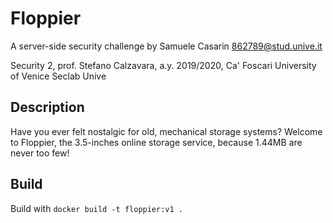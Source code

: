 # Floppier

A server-side security challenge by Samuele Casarin <862789@stud.unive.it>

Security 2, prof. Stefano Calzavara, a.y. 2019/2020, Ca' Foscari University of Venice
Seclab Unive

## Description

Have you ever felt nostalgic for old, mechanical storage systems?
Welcome to Floppier, the 3.5-inches online storage service, because 1.44MB are never too few!

## Build

Build with `docker build -t floppier:v1 .`

